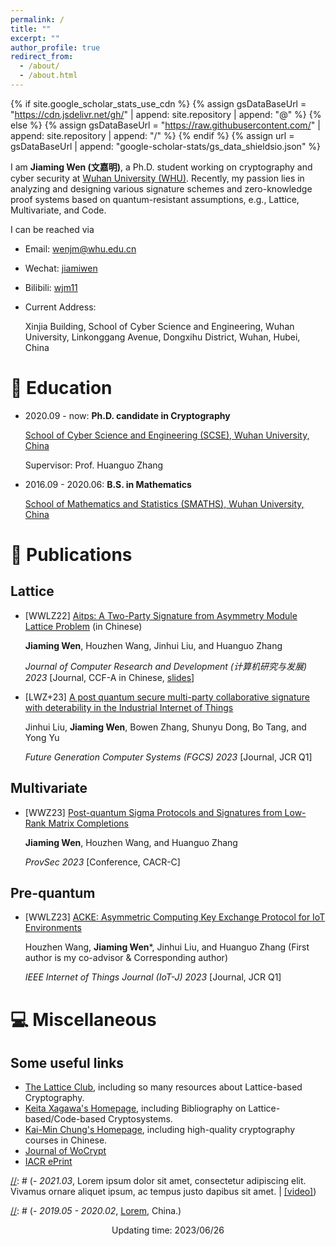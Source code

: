 ```yaml
---
permalink: /
title: ""
excerpt: ""
author_profile: true
redirect_from: 
  - /about/
  - /about.html
---
```


{% if site.google_scholar_stats_use_cdn %}
{% assign gsDataBaseUrl = "https://cdn.jsdelivr.net/gh/" | append: site.repository | append: "@" %}
{% else %}
{% assign gsDataBaseUrl = "https://raw.githubusercontent.com/" | append: site.repository | append: "/" %}
{% endif %}
{% assign url = gsDataBaseUrl | append: "google-scholar-stats/gs_data_shieldsio.json" %}

<span class='anchor' id='about-me'></span>

I am **Jiaming Wen (文嘉明)**, a Ph.D. student working on cryptography and cyber security at [Wuhan University (WHU)](https://whu.edu.cn/). Recently, my passion lies in analyzing and designing various signature schemes and zero-knowledge proof systems based on quantum-resistant assumptions, e.g., Lattice, Multivariate, and Code.

I can be reached via
- Email: <wenjm@whu.edu.cn>
- Wechat: [jiamiwen](https://jiamiwen.github.io/images/wechat.jpg)
- Bilibili: [wjm11](https://space.bilibili.com/59630141)
- Current Address:

  Xinjia Building, School of Cyber Science and Engineering, Wuhan University, Linkonggang Avenue, Dongxihu District, Wuhan, Hubei, China

[//]: # (# 🔥 News)
[//]: # (- *2022.02*: &nbsp;🎉🎉 Lorem ipsum dolor sit amet, consectetur adipiscing elit. Vivamus ornare aliquet ipsum, ac tempus justo dapibus sit amet. )
[//]: # (- *2022.02*: &nbsp;🎉🎉 Lorem ipsum dolor sit amet, consectetur adipiscing elit. Vivamus ornare aliquet ipsum, ac tempus justo dapibus sit amet. )

# 📖 Education
- 2020.09 - now: **Ph.D. candidate in Cryptography**
  
  [School of Cyber Science and Engineering (SCSE), Wuhan University, China](https://cse.whu.edu.cn/)

  Supervisor: Prof. Huanguo Zhang
- 2016.09 - 2020.06: **B.S. in Mathematics**

  [School of Mathematics and Statistics (SMATHS), Wuhan University, China](http://maths.whu.edu.cn/)
  

# 📝 Publications 
## Lattice
- [WWLZ22] [Aitps: A Two-Party Signature from Asymmetry Module Lattice Problem](https://crad.ict.ac.cn/cn/article/doi/10.7544/issn1000-1239.202220533) (in Chinese)

  **Jiaming Wen**, Houzhen Wang, Jinhui Liu, and Huanguo Zhang

  *Journal of Computer Research and Development (计算机研究与发展) 2023* [Journal, CCF-A in Chinese, [slides](https://jiamiwen.github.io/slides/aitps-slides.pdf)]
- [LWZ+23] [A post quantum secure multi-party collaborative signature with deterability in the Industrial Internet of Things](https://www.sciencedirect.com/science/article/pii/S0167739X22003983?via%3Dihub)

  Jinhui Liu, **Jiaming Wen**, Bowen Zhang, Shunyu Dong, Bo Tang, and Yong Yu

  *Future Generation Computer Systems (FGCS) 2023* [Journal, JCR Q1]

## Multivariate
- [WWZ23] [Post-quantum Sigma Protocols and Signatures from Low-Rank Matrix Completions](https://provsec2023.github.io/ProvSec2023/#)

  **Jiaming Wen**, Houzhen Wang, and Huanguo Zhang
  
  *ProvSec 2023* [Conference, CACR-C]
  
## Pre-quantum
- [WWLZ23] [ACKE: Asymmetric Computing Key Exchange Protocol for IoT Environments](https://ieeexplore.ieee.org/document/10131978)

  Houzhen Wang, **Jiaming Wen***, Jinhui Liu, and Huanguo Zhang (First author is my co-advisor & Corresponding author)

  *IEEE Internet of Things Journal (IoT-J) 2023* [Journal, JCR Q1]

[//]: # (# 🎖 Selected Honors and Awards)

# 💻 Miscellaneous
## Some useful links
- [The Lattice Club](https://thelatticeclub.com/), including so many resources about Lattice-based Cryptography.
- [Keita Xagawa's Homepage](https://xagawa.net/), including Bibliography on Lattice-based/Code-based Cryptosystems.
- [Kai-Min Chung's Homepage](https://homepage.iis.sinica.edu.tw/~kmchung/), including high-quality cryptography courses in Chinese.
- [Journal of WoCrypt](https://documents.uow.edu.au/~fuchun/jow.html)
- [IACR ePrint](https://eprint.iacr.org/)


[//]: # (# 💬 Invited Talks)
[//]: # (- *2021.06*, Lorem ipsum dolor sit amet, consectetur adipiscing elit. Vivamus ornare aliquet ipsum, ac tempus justo dapibus sit amet. )
[//]: # (- *2021.03*, Lorem ipsum dolor sit amet, consectetur adipiscing elit. Vivamus ornare aliquet ipsum, ac tempus justo dapibus sit amet.  \| [\[video\]](https://github.com/))

[//]: # (# 💻 Internships)
[//]: # (- *2019.05 - 2020.02*, [Lorem](https://github.com/), China.)

[//]: # (<br />)
[//]: # (<script type="text/javascript" id="clustrmaps" src="//clustrmaps.com/map_v2.js?d=R64MvUM6DybiEtejqk6X9tsNW3AunMLx0_F5WxQNmHo&cl=ffffff&w=a"></script>)
[//]: # (<br />)

<p style="text-align:center">Updating time: 2023/06/26</p>
